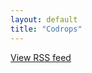 ```yaml
---
layout: default
title: "Codrops"
---
```


<script language="JavaScript" src="http://feed2js.org//feed2js.php?src=http%3A%2F%2Ftympanus.net%2Fcodrops%2Ffeed%2F&num=6&desc=150>1&date=y&utf=y"  charset="UTF-8" type="text/javascript"></script>

<noscript>
<a href="http://feed2js.org//feed2js.php?src=http%3A%2F%2Ftympanus.net%2Fcodrops%2Ffeed%2F&num=6&desc=150>1&date=y&utf=y&html=y">View RSS feed</a>
</noscript>
